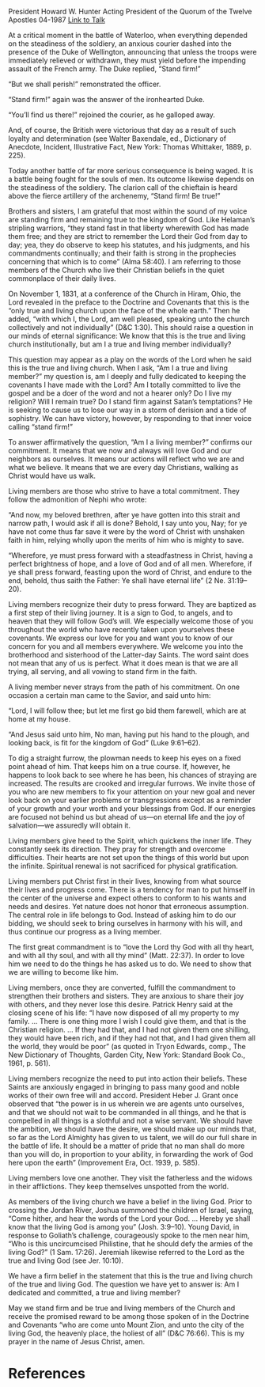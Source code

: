 President Howard W. Hunter
Acting President of the Quorum of the Twelve Apostles
04-1987
[Link to Talk](https://www.churchofjesuschrist.org/study/general-conference/1987/04/am-i-a-living-member?lang=eng)

At a critical moment in the battle of Waterloo, when everything depended on the steadiness of the soldiery, an anxious courier dashed into the presence of the Duke of Wellington, announcing that unless the troops were immediately relieved or withdrawn, they must yield before the impending assault of the French army. The Duke replied, “Stand firm!”

“But we shall perish!” remonstrated the officer.

“Stand firm!” again was the answer of the ironhearted Duke.

“You’ll find us there!” rejoined the courier, as he galloped away.

And, of course, the British were victorious that day as a result of such loyalty and determination (see Walter Baxendale, ed., Dictionary of Anecdote, Incident, Illustrative Fact, New York: Thomas Whittaker, 1889, p. 225).

Today another battle of far more serious consequence is being waged. It is a battle being fought for the souls of men. Its outcome likewise depends on the steadiness of the soldiery. The clarion call of the chieftain is heard above the fierce artillery of the archenemy, “Stand firm! Be true!”

Brothers and sisters, I am grateful that most within the sound of my voice are standing firm and remaining true to the kingdom of God. Like Helaman’s stripling warriors, “they stand fast in that liberty wherewith God has made them free; and they are strict to remember the Lord their God from day to day; yea, they do observe to keep his statutes, and his judgments, and his commandments continually; and their faith is strong in the prophecies concerning that which is to come” (Alma 58:40). I am referring to those members of the Church who live their Christian beliefs in the quiet commonplace of their daily lives.

On November 1, 1831, at a conference of the Church in Hiram, Ohio, the Lord revealed in the preface to the Doctrine and Covenants that this is the “only true and living church upon the face of the whole earth.” Then he added, “with which I, the Lord, am well pleased, speaking unto the church collectively and not individually” (D&C 1:30). This should raise a question in our minds of eternal significance: We know that this is the true and living church institutionally, but am I a true and living member individually?

This question may appear as a play on the words of the Lord when he said this is the true and living church. When I ask, “Am I a true and living member?” my question is, am I deeply and fully dedicated to keeping the covenants I have made with the Lord? Am I totally committed to live the gospel and be a doer of the word and not a hearer only? Do I live my religion? Will I remain true? Do I stand firm against Satan’s temptations? He is seeking to cause us to lose our way in a storm of derision and a tide of sophistry. We can have victory, however, by responding to that inner voice calling “stand firm!”

To answer affirmatively the question, “Am I a living member?” confirms our commitment. It means that we now and always will love God and our neighbors as ourselves. It means our actions will reflect who we are and what we believe. It means that we are every day Christians, walking as Christ would have us walk.

Living members are those who strive to have a total commitment. They follow the admonition of Nephi who wrote:

“And now, my beloved brethren, after ye have gotten into this strait and narrow path, I would ask if all is done? Behold, I say unto you, Nay; for ye have not come thus far save it were by the word of Christ with unshaken faith in him, relying wholly upon the merits of him who is mighty to save.

“Wherefore, ye must press forward with a steadfastness in Christ, having a perfect brightness of hope, and a love of God and of all men. Wherefore, if ye shall press forward, feasting upon the word of Christ, and endure to the end, behold, thus saith the Father: Ye shall have eternal life” (2 Ne. 31:19–20).

Living members recognize their duty to press forward. They are baptized as a first step of their living journey. It is a sign to God, to angels, and to heaven that they will follow God’s will. We especially welcome those of you throughout the world who have recently taken upon yourselves these covenants. We express our love for you and want you to know of our concern for you and all members everywhere. We welcome you into the brotherhood and sisterhood of the Latter-day Saints. The word saint does not mean that any of us is perfect. What it does mean is that we are all trying, all serving, and all vowing to stand firm in the faith.

A living member never strays from the path of his commitment. On one occasion a certain man came to the Savior, and said unto him:

“Lord, I will follow thee; but let me first go bid them farewell, which are at home at my house.

“And Jesus said unto him, No man, having put his hand to the plough, and looking back, is fit for the kingdom of God” (Luke 9:61–62).

To dig a straight furrow, the plowman needs to keep his eyes on a fixed point ahead of him. That keeps him on a true course. If, however, he happens to look back to see where he has been, his chances of straying are increased. The results are crooked and irregular furrows. We invite those of you who are new members to fix your attention on your new goal and never look back on your earlier problems or transgressions except as a reminder of your growth and your worth and your blessings from God. If our energies are focused not behind us but ahead of us—on eternal life and the joy of salvation—we assuredly will obtain it.

Living members give heed to the Spirit, which quickens the inner life. They constantly seek its direction. They pray for strength and overcome difficulties. Their hearts are not set upon the things of this world but upon the infinite. Spiritual renewal is not sacrificed for physical gratification.

Living members put Christ first in their lives, knowing from what source their lives and progress come. There is a tendency for man to put himself in the center of the universe and expect others to conform to his wants and needs and desires. Yet nature does not honor that erroneous assumption. The central role in life belongs to God. Instead of asking him to do our bidding, we should seek to bring ourselves in harmony with his will, and thus continue our progress as a living member.

The first great commandment is to “love the Lord thy God with all thy heart, and with all thy soul, and with all thy mind” (Matt. 22:37). In order to love him we need to do the things he has asked us to do. We need to show that we are willing to become like him.

Living members, once they are converted, fulfill the commandment to strengthen their brothers and sisters. They are anxious to share their joy with others, and they never lose this desire. Patrick Henry said at the closing scene of his life: “I have now disposed of all my property to my family. … There is one thing more I wish I could give them, and that is the Christian religion. … If they had that, and I had not given them one shilling, they would have been rich, and if they had not that, and I had given them all the world, they would be poor” (as quoted in Tryon Edwards, comp., The New Dictionary of Thoughts, Garden City, New York: Standard Book Co., 1961, p. 561).

Living members recognize the need to put into action their beliefs. These Saints are anxiously engaged in bringing to pass many good and noble works of their own free will and accord. President Heber J. Grant once observed that “the power is in us wherein we are agents unto ourselves, and that we should not wait to be commanded in all things, and he that is compelled in all things is a slothful and not a wise servant. We should have the ambition, we should have the desire, we should make up our minds that, so far as the Lord Almighty has given to us talent, we will do our full share in the battle of life. It should be a matter of pride that no man shall do more than you will do, in proportion to your ability, in forwarding the work of God here upon the earth” (Improvement Era, Oct. 1939, p. 585).

Living members love one another. They visit the fatherless and the widows in their afflictions. They keep themselves unspotted from the world.

As members of the living church we have a belief in the living God. Prior to crossing the Jordan River, Joshua summoned the children of Israel, saying, “Come hither, and hear the words of the Lord your God. … Hereby ye shall know that the living God is among you” (Josh. 3:9–10). Young David, in response to Goliath’s challenge, courageously spoke to the men near him, “Who is this uncircumcised Philistine, that he should defy the armies of the living God?” (1 Sam. 17:26). Jeremiah likewise referred to the Lord as the true and living God (see Jer. 10:10).

We have a firm belief in the statement that this is the true and living church of the true and living God. The question we have yet to answer is: Am I dedicated and committed, a true and living member?

May we stand firm and be true and living members of the Church and receive the promised reward to be among those spoken of in the Doctrine and Covenants “who are come unto Mount Zion, and unto the city of the living God, the heavenly place, the holiest of all” (D&C 76:66). This is my prayer in the name of Jesus Christ, amen.

# References
